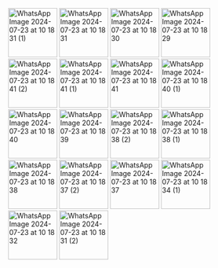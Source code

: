 <img src="https://github.com/user-attachments/assets/08f4f194-213c-47d0-a46e-d4ff1a28dc0d" alt="WhatsApp Image 2024-07-23 at 10 18 31 (1)" width="100"/>
<img src="https://github.com/user-attachments/assets/614fb893-f777-4688-ab23-1ac893978737" alt="WhatsApp Image 2024-07-23 at 10 18 31" width="100"/>
<img src="https://github.com/user-attachments/assets/cc99a52d-a763-45d0-8ab4-eec02e3e171c" alt="WhatsApp Image 2024-07-23 at 10 18 30" width="100"/>
<img src="https://github.com/user-attachments/assets/c271b3b0-58cc-45cf-818a-a5a6b8e71bf5" alt="WhatsApp Image 2024-07-23 at 10 18 29" width="100"/>
<img src="https://github.com/user-attachments/assets/34035bf5-60d6-426e-b549-3737aa36286f" alt="WhatsApp Image 2024-07-23 at 10 18 41 (2)" width="100"/>
<img src="https://github.com/user-attachments/assets/b66ef365-0c3c-43ce-93b8-a40fbd2e0c6f" alt="WhatsApp Image 2024-07-23 at 10 18 41 (1)" width="100"/>
<img src="https://github.com/user-attachments/assets/0b54d96f-0bbe-4e1b-93a3-a9d36e9bb666" alt="WhatsApp Image 2024-07-23 at 10 18 41" width="100"/>
<img src="https://github.com/user-attachments/assets/9b2f132f-5e50-419e-97dd-110e09aef656" alt="WhatsApp Image 2024-07-23 at 10 18 40 (1)" width="100"/>
<img src="https://github.com/user-attachments/assets/e8ab619c-09ba-41d4-a0a9-a7e91992a88d" alt="WhatsApp Image 2024-07-23 at 10 18 40" width="100"/>
<img src="https://github.com/user-attachments/assets/3f10a526-fa79-43b1-919f-7a96cc5678ca" alt="WhatsApp Image 2024-07-23 at 10 18 39" width="100"/>
<img src="https://github.com/user-attachments/assets/902c519b-d536-4e35-887c-debc688e5669" alt="WhatsApp Image 2024-07-23 at 10 18 38 (2)" width="100"/>
<img src="https://github.com/user-attachments/assets/e4eaa98a-b6fa-4d57-bdb1-47a92c1b6b56" alt="WhatsApp Image 2024-07-23 at 10 18 38 (1)" width="100"/>
<img src="https://github.com/user-attachments/assets/32d53124-f53f-4d48-8403-d443bb56d784" alt="WhatsApp Image 2024-07-23 at 10 18 38" width="100"/>
<img src="https://github.com/user-attachments/assets/15c8f298-d87f-4c75-a26a-b2856d4e0c8f" alt="WhatsApp Image 2024-07-23 at 10 18 37 (2)" width="100"/>
<img src="https://github.com/user-attachments/assets/83ccbf35-8510-4ad3-be5e-ccf615a95da6" alt="WhatsApp Image 2024-07-23 at 10 18 37" width="100"/>
<img src="https://github.com/user-attachments/assets/99adfc12-ae7a-419c-9510-7efb12f6b12f" alt="WhatsApp Image 2024-07-23 at 10 18 34 (1)" width="100"/>
<img src="https://github.com/user-attachments/assets/2461e080-24b4-4e3c-8469-e4f0cffedbbd" alt="WhatsApp Image 2024-07-23 at 10 18 32" width="100"/>
<img src="https://github.com/user-attachments/assets/00d32a5e-ee6d-4780-965a-6d68ca2d4b00" alt="WhatsApp Image 2024-07-23 at 10 18 31 (2)" width="100"/>

